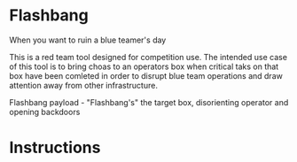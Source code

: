 # Flashbang
When you want to ruin a blue teamer's day

This is a red team tool designed for competition use. The intended use case of this tool is to bring choas to an operators box when critical taks on that box have been comleted in order to disrupt blue team operations and draw attention away from other infrastructure.

Flashbang payload - "Flashbang's" the target box, disorienting operator and opening backdoors

# Instructions
